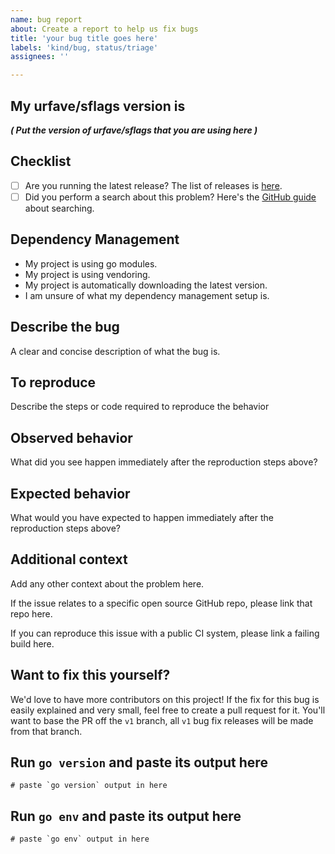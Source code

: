 ```yaml
---
name: bug report
about: Create a report to help us fix bugs
title: 'your bug title goes here'
labels: 'kind/bug, status/triage'
assignees: ''

---
```


## My urfave/sflags version is

_**( Put the version of urfave/sflags that you are using here )**_

## Checklist

- [ ] Are you running the latest release? The list of releases is [here](https://github.com/urfave/sflags/releases).
- [ ] Did you perform a search about this problem? Here's the [GitHub guide](https://help.github.com/en/github/managing-your-work-on-github/using-search-to-filter-issues-and-pull-requests) about searching.

## Dependency Management

<!--
  Delete any of the following that do not apply:
-->

- My project is using go modules.
- My project is using vendoring.
- My project is automatically downloading the latest version.
- I am unsure of what my dependency management setup is.

## Describe the bug

A clear and concise description of what the bug is.

## To reproduce

Describe the steps or code required to reproduce the behavior

## Observed behavior

What did you see happen immediately after the reproduction steps
above?

## Expected behavior

What would you have expected to happen immediately after the
reproduction steps above?

## Additional context

Add any other context about the problem here.

If the issue relates to a specific open source GitHub repo, please
link that repo here.

If you can reproduce this issue with a public CI system, please
link a failing build here.

## Want to fix this yourself?

We'd love to have more contributors on this project! If the fix for
this bug is easily explained and very small, feel free to create a
pull request for it. You'll want to base the PR off the `v1`
branch, all `v1` bug fix releases will be made from that branch.

## Run `go version` and paste its output here

```
# paste `go version` output in here
```

## Run `go env` and paste its output here

```
# paste `go env` output in here
```
